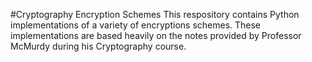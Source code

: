 #Cryptography Encryption Schemes
This respository contains Python implementations of a variety of encryptions schemes. These implementations are based heavily on the notes provided by Professor McMurdy during his Cryptography course.
